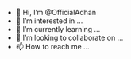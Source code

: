 
- 👋 Hi, I’m @OfficialAdhan
- 👀 I’m interested in ...
- 🌱 I’m currently learning ...
- 💞️ I’m looking to collaborate on ...
- 📫 How to reach me ...

<!---
OfficialAdhan/OfficialAdhan is a ✨ special ✨ repository because its `README.md` (this file) appears on your GitHub profile.
You can click the Preview link to take a look at your changes.
--->
